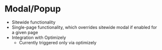 # Modal/Popup

- Sitewide functionality
- Single-page functionality, which overrides sitewide modal if enabled for a given page
- Integration with Optimizely
	- Currently triggered only via optimizely